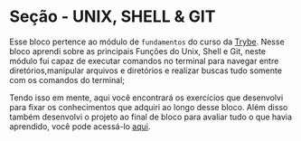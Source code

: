 # Seção - UNIX, SHELL & GIT
Esse bloco pertence ao módulo de `fundamentos` do curso da [Trybe](https://www.betrybe.com/). Nesse bloco aprendi sobre as principais Funções do Unix, Shell e Git, neste módulo fui capaz de executar comandos no terminal para navegar entre diretórios,manipular arquivos e diretórios e realizar buscas tudo somente com os comandos do terminal;

Tendo isso em mente, aqui você encontrará os exercícios que desenvolvi para fixar os conhecimentos que adquiri ao longo desse bloco. Além disso também desenvolvi o projeto ao final de bloco para avaliar tudo o que havia aprendido, você pode acessá-lo [aqui](linkProjetoDoBloco).